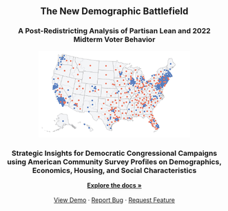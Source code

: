 <h2 align="center">The New Demographic Battlefield</h2>
<h3 align="center"> A Post-Redistricting Analysis of Partisan Lean and 2022 Midterm Voter Behavior</h3>

<div align="center">
  <a href="https://github.com/samforwill/District-Insights">
    <img src="images/2022_Midterm_Results.png" alt="2022 midterm results map" style="width: 70%; max-width: 900px;">
  </a>
  
  <h3 align="center">
    Strategic Insights for Democratic Congressional Campaigns using American Community Survey Profiles on Demographics, Economics, Housing, and Social Characteristics
  </h3>
  
  <p align="center">
    <a href="https://github.com/samforwill/District-Insights"><strong>Explore the docs »</strong></a>
    <br />
    <br />
    <a href="https://github.com/samforwill/District-Insights">View Demo</a>
    ·
    <a href="https://github.com/samforwill/District-Insights/issues">Report Bug</a>
    ·
    <a href="https://github.com/samforwill/District-Insights/issues">Request Feature</a>
  </p>
</div>
